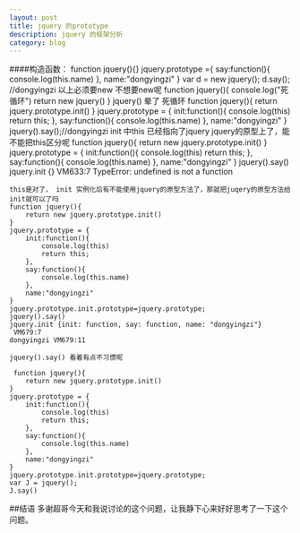 ```yaml
---
layout: post
title: jquery 的prototype
description: jquery 的框架分析
category: blog
---
```


####构造函数：
    function jquery(){}
    jquery.prototype ={
        say:function(){
            console.log(this.name)
        },
        name:"dongyingzi"
    }
    var d = new jquery();
    d.say(); //dongyingzi
    以上必须要new
    不想要new呢 
    function jquery(){
        console.log("死循环")
        return new jquery()
    }
    jquery()
    晕了 死循环
    function jquery(){
        return jquery.prototype.init()
    }
    jquery.prototype = {
        init:function(){
            console.log(this)
            return this;
        },
        say:function(){
            console.log(this.name)
        },
        name:"dongyingzi"
    }
    jquery().say();//dongyingzi
    init 中this 已经指向了jquery jquery的原型上了，能不能把this区分呢
    function jquery(){
        return new jquery.prototype.init()
    }
    jquery.prototype = {
        init:function(){
            console.log(this)
            return this;
        },
        say:function(){
            console.log(this.name)
        },
        name:"dongyingzi"
    }
    jquery().say()
    jquery.init {} VM633:7
    TypeError: undefined is not a function

    this是对了， init 实例化后有不能使用jquery的原型方法了，那就把juqery的原型方法给 init就可以了吗
    function jquery(){
        return new jquery.prototype.init()
    }
    jquery.prototype = {
        init:function(){
            console.log(this)
            return this;
        },
        say:function(){
            console.log(this.name)
        },
        name:"dongyingzi"
    }
    jquery.prototype.init.prototype=jquery.prototype;
    jquery().say()
    jquery.init {init: function, say: function, name: "dongyingzi"}
     VM679:7
    dongyingzi VM679:11

    jquery().say() 看着有点不习惯呢 

     function jquery(){
        return new jquery.prototype.init()
    }
    jquery.prototype = {
        init:function(){
            console.log(this)
            return this;
        },
        say:function(){
            console.log(this.name)
        },
        name:"dongyingzi"
    }
    jquery.prototype.init.prototype=jquery.prototype;
    var J = jquery();
    J.say()


##结语
多谢超哥今天和我说讨论的这个问题，让我静下心来好好思考了一下这个问题。
